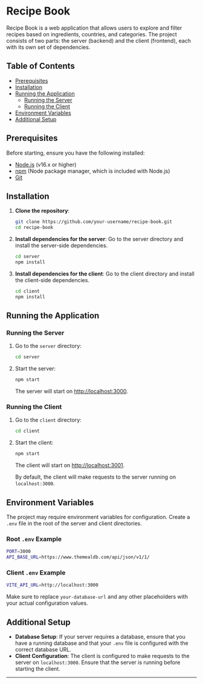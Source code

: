 # Recipe Book

Recipe Book is a web application that allows users to explore and filter recipes based on ingredients, countries, and categories. The project consists of two parts: the server (backend) and the client (frontend), each with its own set of dependencies.

## Table of Contents

- [Prerequisites](#prerequisites)
- [Installation](#installation)
- [Running the Application](#running-the-application)
  - [Running the Server](#running-the-server)
  - [Running the Client](#running-the-client)
- [Environment Variables](#environment-variables)
- [Additional Setup](#additional-setup)

## Prerequisites

Before starting, ensure you have the following installed:

- [Node.js](https://nodejs.org/) (v16.x or higher)
- [npm](https://www.npmjs.com/) (Node package manager, which is included with Node.js)
- [Git](https://git-scm.com/)

## Installation

1. **Clone the repository**:

   ```bash
   git clone https://github.com/your-username/recipe-book.git
   cd recipe-book
   ```

2. **Install dependencies for the server**:
   Go to the server directory and install the server-side dependencies.

   ```bash
   cd server
   npm install
   ```

3. **Install dependencies for the client**:
   Go to the client directory and install the client-side dependencies.
   ```bash
   cd client
   npm install
   ```

## Running the Application

### Running the Server

1. Go to the `server` directory:

   ```bash
   cd server
   ```

2. Start the server:

   ```bash
   npm start
   ```

   The server will start on [http://localhost:3000](http://localhost:3000).

### Running the Client

1. Go to the `client` directory:

   ```bash
   cd client
   ```

2. Start the client:

   ```bash
   npm start
   ```

   The client will start on [http://localhost:3001](http://localhost:3001).

   By default, the client will make requests to the server running on `localhost:3000`.

## Environment Variables

The project may require environment variables for configuration. Create a `.env` file in the root of the server and client directories.

### Root `.env` Example

```bash
PORT=3000
API_BASE_URL=https://www.themealdb.com/api/json/v1/1/
```

### Client `.env` Example

```bash
VITE_API_URL=http://localhost:3000
```

Make sure to replace `your-database-url` and any other placeholders with your actual configuration values.

## Additional Setup

- **Database Setup**: If your server requires a database, ensure that you have a running database and that your `.env` file is configured with the correct database URL.
- **Client Configuration**: The client is configured to make requests to the server on `localhost:3000`. Ensure that the server is running before starting the client.

---
